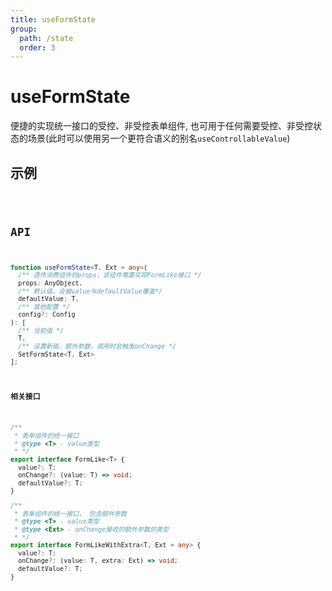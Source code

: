 ```yaml
---
title: useFormState
group:
  path: /state
  order: 3
---
```


# useFormState

便捷的实现统一接口的受控、非受控表单组件, 也可用于任何需要受控、非受控状态的场景(此时可以使用另一个更符合语义的别名`useControllableValue`)

## 示例

<code src="./useFormState.demo.tsx" />

## API

```ts
function useFormState<T, Ext = any>(
  /** 透传消费组件的props，该组件需要实现FormLike接口 */
  props: AnyObject,
  /** 默认值，会被value与defaultValue覆盖*/
  defaultValue: T,
  /** 其他配置 */
  config?: Config
): [
  /** 当前值 */
  T,
  /** 设置新值、额外参数，调用时会触发onChange */
  SetFormState<T, Ext>
];
```

**相关接口**

```ts
/**
 * 表单组件的统一接口
 * @type <T> - value类型
 * */
export interface FormLike<T> {
  value?: T;
  onChange?: (value: T) => void;
  defaultValue?: T;
}

/**
 * 表单组件的统一接口， 包含额外参数
 * @type <T> - value类型
 * @type <Ext> - onChange接收的额外参数的类型
 * */
export interface FormLikeWithExtra<T, Ext = any> {
  value?: T;
  onChange?: (value: T, extra: Ext) => void;
  defaultValue?: T;
}
```
